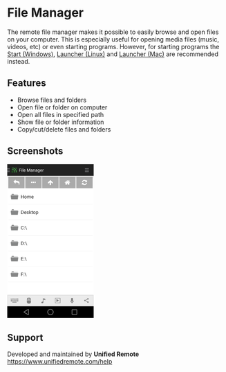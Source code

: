 # File Manager
The remote file manager makes it possible to easily browse and open files on your computer. This is especially useful for opening media files (music, videos, etc) or even starting programs. However, for starting programs the [Start (Windows)](../Start), [Launcher (Linux)](../Launcher (Linux)) and [Launcher (Mac)](../Launcher (Mac)) are recommended instead.

## Features
* Browse files and folders
* Open file or folder on computer
* Open all files in specified path
* Show file or folder information
* Copy/cut/delete files and folders

## Screenshots
<img src="screen.png" width="200" />

## Support
Developed and maintained by **Unified Remote**  
https://www.unifiedremote.com/help
